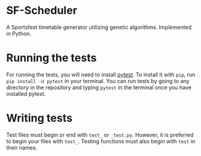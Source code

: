 # SF-Scheduler
A Sportsfest timetable generator utilizing genetic algorithms. Implemented in Python.

# Running the tests
For running the tests, you will need to install [pytest](pytest.org). To install it with `pip`, run `pip install -U pytest` in your terminal.
You can run tests by going to any directory in the repository and typing `pytest` in the terminal once you have installed pytest.

# Writing tests
Test files must begin or end with `test_` or `_test.py`. However, it is preferred to begin your files with `test_`. Testing functions must also begin with `test` in their names.
